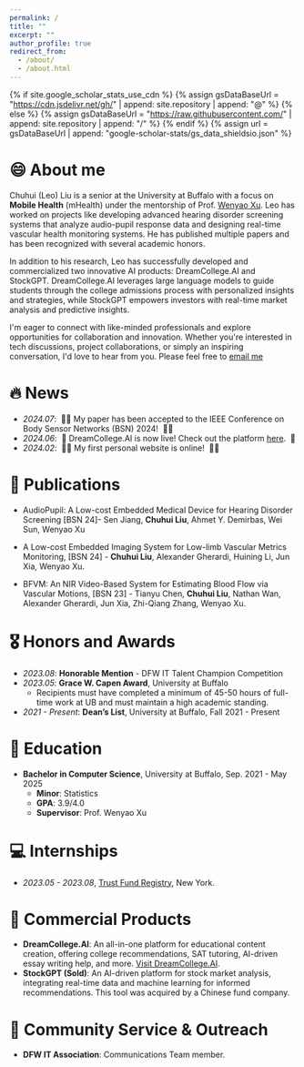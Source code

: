 ```yaml
---
permalink: /
title: ""
excerpt: ""
author_profile: true
redirect_from: 
  - /about/
  - /about.html
---
```


{% if site.google_scholar_stats_use_cdn %}
{% assign gsDataBaseUrl = "https://cdn.jsdelivr.net/gh/" | append: site.repository | append: "@" %}
{% else %}
{% assign gsDataBaseUrl = "https://raw.githubusercontent.com/" | append: site.repository | append: "/" %}
{% endif %}
{% assign url = gsDataBaseUrl | append: "google-scholar-stats/gs_data_shieldsio.json" %}

<span class='anchor' id='about-me'></span>
# 😄 About me

Chuhui (Leo) Liu is a senior at the University at Buffalo with a focus on **Mobile Health** (mHealth) under the mentorship of Prof. [Wenyao Xu](https://cse.buffalo.edu/~wenyaoxu/). Leo has worked on projects like developing advanced hearing disorder screening systems that analyze audio-pupil response data and designing real-time vascular health monitoring systems. He has published multiple papers and has been recognized with several academic honors. 

In addition to his research, Leo has successfully developed and commercialized two innovative AI products: DreamCollege.AI and StockGPT. DreamCollege.AI leverages large language models to guide students through the college admissions process with personalized insights and strategies, while StockGPT empowers investors with real-time market analysis and predictive insights. 

I'm eager to connect with like-minded professionals and explore opportunities for collaboration and innovation. Whether you're interested in tech discussions, project collaborations, or simply an inspiring conversation, I'd love to hear from you. Please feel free to [email me](chuhuili@buffalo.edu)




# 🔥 News
- *2024.07*: &nbsp;🎉🎉 My paper has been accepted to the IEEE Conference on Body Sensor Networks (BSN) 2024! &nbsp;🎉🎉
- *2024.06*: &nbsp;🚀 DreamCollege.AI is now live! Check out the platform [here](https://dreamcollege.ai/). &nbsp;🚀
- *2024.02*: &nbsp;🎉🎉 My first personal website is online! &nbsp;🎉🎉

# 📝 Publications 


- AudioPupil: A Low-cost Embedded Medical Device for Hearing Disorder Screening [BSN 24]- Sen Jiang, **Chuhui Liu**, Ahmet Y. Demirbas, Wei Sun, Wenyao Xu


- A Low-cost Embedded Imaging System for Low-limb Vascular Metrics Monitoring, [BSN 24] - **Chuhui Liu**, Alexander Gherardi, Huining Li, Jun Xia, Wenyao Xu.

- BFVM: An NIR Video-Based System for Estimating Blood Flow via Vascular Motions, [BSN 23] - Tianyu Chen, **Chuhui Liu**, Nathan Wan, Alexander Gherardi, Jun Xia, Zhi-Qiang Zhang, Wenyao Xu.

# 🎖 Honors and Awards
- *2023.08*: **Honorable Mention** - DFW IT Talent Champion Competition
- *2023.05*: **Grace W. Capen Award**, University at Buffalo
  - Recipients must have completed a minimum of 45-50 hours of full-time work at UB and must maintain a high academic standing.
- *2021 - Present*: **Dean’s List**, University at Buffalo, Fall 2021 - Present

# 📖 Education
- **Bachelor in Computer Science**, University at Buffalo, Sep. 2021 - May 2025
  - **Minor**: Statistics
  - **GPA**: 3.9/4.0
  - **Supervisor**: Prof. Wenyao Xu

# 💻 Internships
- *2023.05 - 2023.08*, [Trust Fund Registry](https://www.linkedin.com/company/trustfundregistry%E2%84%A2/), New York.

# 🌟 Commercial Products
- **DreamCollege.AI**: An all-in-one platform for educational content creation, offering college recommendations, SAT tutoring, AI-driven essay writing help, and more. [Visit DreamCollege.AI](https://dreamcollege.ai/).
- **StockGPT (Sold)**: An AI-driven platform for stock market analysis, integrating real-time data and machine learning for informed recommendations. This tool was acquired by a Chinese fund company.

# 👐 Community Service & Outreach
- **DFW IT Association**: Communications Team member.
